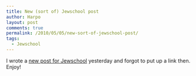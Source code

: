```yaml
---
title: New (sort of) Jewschool post
author: Harpo
layout: post
comments: true
permalink: /2010/05/05/new-sort-of-jewschool-post/
tags:
  - Jewschool
---
```

I wrote a <a href="http://jewschool.com/2010/05/04/22580/in-which-richard-silverstein-misses-the-point/" target="_blank">new post for Jewschool</a> yesterday and forgot to put up a link then. Enjoy!